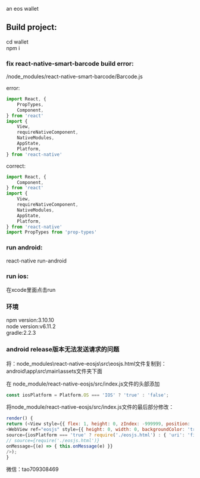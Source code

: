 an eos wallet



## Build project:<br> 
cd wallet <br> 
npm i <br> 

### fix react-native-smart-barcode build error:<br>
/node_modules/react-native-smart-barcode/Barcode.js<br>

error:<br>
``` javascript
import React, {
    PropTypes,
    Component,
} from 'react'
import {
    View,
    requireNativeComponent,
    NativeModules,
    AppState,
    Platform,
} from 'react-native'
```

correct:<br>
``` javascript
import React, {
    Component,
} from 'react'
import {
    View,
    requireNativeComponent,
    NativeModules,
    AppState,
    Platform,
} from 'react-native'
import PropTypes from 'prop-types'
```

### run android:<br>
react-native run-android

### run ios:<br>
在xcode里面点击run

### 环境
npm version:3.10.10 <br>
node version:v6.11.2 <br>
gradle:2.2.3 <br>

### android release版本无法发送请求的问题<br>
将：node_modules\react-native-eosjs\src\eosjs.html文件复制到：android\app\src\main\assets文件夹下面

在 node_module/react-native-eosjs/src/index.js文件的头部添加
```javascript
const iosPlatform = Platform.OS === 'IOS' ? 'true' : 'false';
```
将node_module/react-native-eosjs/src/index.js文件的最后部分修改：
```javascript
render() {
return (<View style={{ flex: 1, height: 0, zIndex: -999999, position: 'absolute' }}>
<WebView ref="eosjs" style={{ height: 0, width: 0, backgroundColor: 'transparent' }}
source={iosPlatform === 'true' ? require('./eosjs.html') : { 'uri': 'file:///android_asset/eosjs.html' }}
// source={require('./eosjs.html')}
onMessage={(e) => { this.onMessage(e) }}
/>);
}
```
微信：tao709308469<br>
